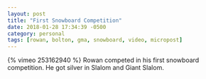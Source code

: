 ```yaml
---
layout: post
title: "First Snowboard Competition"
date: 2018-01-28 17:34:39 -0500
category: personal
tags: [rowan, bolton, gma, snowboard, video, micropost]
---
```

{% vimeo 253162940 %}
Rowan competed in his first snowboard competition. He got silver in Slalom and Giant Slalom. 
